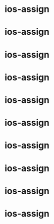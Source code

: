 # ios-assign
# ios-assign
# ios-assign
# ios-assign
# ios-assign
# ios-assign
# ios-assign
# ios-assign
# ios-assign
# ios-assign
